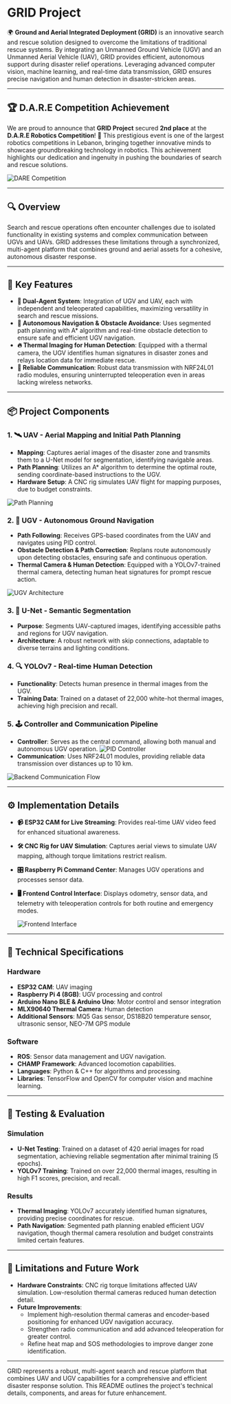# GRID Project

🌍 **Ground and Aerial Integrated Deployment (GRID)** is an innovative search and rescue solution designed to overcome the limitations of traditional rescue systems. By integrating an Unmanned Ground Vehicle (UGV) and an Unmanned Aerial Vehicle (UAV), GRID provides efficient, autonomous support during disaster relief operations. Leveraging advanced computer vision, machine learning, and real-time data transmission, GRID ensures precise navigation and human detection in disaster-stricken areas.


---

## 🏆 D.A.R.E Competition Achievement

We are proud to announce that **GRID Project** secured **2nd place** at the **D.A.R.E Robotics Competition**! 🚀 This prestigious event is one of the largest robotics competitions in Lebanon, bringing together innovative minds to showcase groundbreaking technology in robotics. This achievement highlights our dedication and ingenuity in pushing the boundaries of search and rescue solutions.

![DARE Competition](./Images/D.A.R.E.jpeg)

---

## 🔍 Overview

Search and rescue operations often encounter challenges due to isolated functionality in existing systems and complex communication between UGVs and UAVs. GRID addresses these limitations through a synchronized, multi-agent platform that combines ground and aerial assets for a cohesive, autonomous disaster response.

---

## 🌟 Key Features

- **🤖 Dual-Agent System**: Integration of UGV and UAV, each with independent and teleoperated capabilities, maximizing versatility in search and rescue missions.
- **📍 Autonomous Navigation & Obstacle Avoidance**: Uses segmented path planning with A* algorithm and real-time obstacle detection to ensure safe and efficient UGV navigation.
- **🔥 Thermal Imaging for Human Detection**: Equipped with a thermal camera, the UGV identifies human signatures in disaster zones and relays location data for immediate rescue.
- **📡 Reliable Communication**: Robust data transmission with NRF24L01 radio modules, ensuring uninterrupted teleoperation even in areas lacking wireless networks.

---

## 📦 Project Components

### 1. 🛰️ **UAV - Aerial Mapping and Initial Path Planning**
   - **Mapping**: Captures aerial images of the disaster zone and transmits them to a U-Net model for segmentation, identifying navigable areas.
   - **Path Planning**: Utilizes an A* algorithm to determine the optimal route, sending coordinate-based instructions to the UGV.
   - **Hardware Setup**: A CNC rig simulates UAV flight for mapping purposes, due to budget constraints.

   ![Path Planning](./Images/PathPlanning.png)

### 2. 🚜 **UGV - Autonomous Ground Navigation**
   - **Path Following**: Receives GPS-based coordinates from the UAV and navigates using PID control.
   - **Obstacle Detection & Path Correction**: Replans route autonomously upon detecting obstacles, ensuring safe and continuous operation.
   - **Thermal Camera & Human Detection**: Equipped with a YOLOv7-trained thermal camera, detecting human heat signatures for prompt rescue action.

   ![UGV Architecture](./Images/UGV.png)

### 3. 🧠 **U-Net - Semantic Segmentation**
   - **Purpose**: Segments UAV-captured images, identifying accessible paths and regions for UGV navigation.
   - **Architecture**: A robust network with skip connections, adaptable to diverse terrains and lighting conditions.

### 4. 🔍 **YOLOv7 - Real-time Human Detection**
   - **Functionality**: Detects human presence in thermal images from the UGV.
   - **Training Data**: Trained on a dataset of 22,000 white-hot thermal images, achieving high precision and recall.

### 5. 🕹️ **Controller and Communication Pipeline**
   - **Controller**: Serves as the central command, allowing both manual and autonomous UGV operation.
   ![PID Controller](./Images/PID.jpg)
   - **Communication**: Uses NRF24L01 modules, providing reliable data transmission over distances up to 10 km.

   ![Backend Communication Flow](./Images/Backend.png)

---

## ⚙️ Implementation Details

- **📹 ESP32 CAM for Live Streaming**: Provides real-time UAV video feed for enhanced situational awareness.
- **🛠 CNC Rig for UAV Simulation**: Captures aerial views to simulate UAV mapping, although torque limitations restrict realism.
- **🎛️ Raspberry Pi Command Center**: Manages UGV operations and processes sensor data.
- **🖥️ Frontend Control Interface**: Displays odometry, sensor data, and telemetry with teleoperation controls for both routine and emergency modes.

   ![Frontend Interface](./Images/Frontend.png)

---

## 📐 Technical Specifications

### Hardware
- **ESP32 CAM**: UAV imaging
- **Raspberry Pi 4 (8GB)**: UGV processing and control
- **Arduino Nano BLE & Arduino Uno**: Motor control and sensor integration
- **MLX90640 Thermal Camera**: Human detection
- **Additional Sensors**: MQ5 Gas sensor, DS18B20 temperature sensor, ultrasonic sensor, NEO-7M GPS module

### Software
- **ROS**: Sensor data management and UGV navigation.
- **CHAMP Framework**: Advanced locomotion capabilities.
- **Languages**: Python & C++ for algorithms and processing.
- **Libraries**: TensorFlow and OpenCV for computer vision and machine learning.

---

## 🧪 Testing & Evaluation

### Simulation
- **U-Net Testing**: Trained on a dataset of 420 aerial images for road segmentation, achieving reliable segmentation after minimal training (5 epochs).
- **YOLOv7 Training**: Trained on over 22,000 thermal images, resulting in high F1 scores, precision, and recall.

### Results
- **Thermal Imaging**: YOLOv7 accurately identified human signatures, providing precise coordinates for rescue.
- **Path Navigation**: Segmented path planning enabled efficient UGV navigation, though thermal camera resolution and budget constraints limited certain features.

---

## 🚀 Limitations and Future Work

- **Hardware Constraints**: CNC rig torque limitations affected UAV simulation. Low-resolution thermal cameras reduced human detection detail.
- **Future Improvements**:
  - Implement high-resolution thermal cameras and encoder-based positioning for enhanced UGV navigation accuracy.
  - Strengthen radio communication and add advanced teleoperation for greater control.
  - Refine heat map and SOS methodologies to improve danger zone identification.



---

GRID represents a robust, multi-agent search and rescue platform that combines UAV and UGV capabilities for a comprehensive and efficient disaster response solution. This README outlines the project's technical details, components, and areas for future enhancement.
